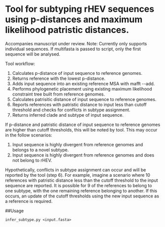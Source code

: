 # Tool for subtyping rHEV sequences using p-distances and maximum likelihood patristic distances. 

Accompanies manuscript under review.
Note: Currently only supports individual sequences. If multifasta is passed to script, only the first sequence will be analysed. 

Tool workflow:
1. Calculates p-distance of input sequence to reference genomes.
2. Returns reference with the lowest p-distance.
3. Adds input sequence into an existing reference MSA with mafft --add.
4. Performs phylogenetic placement using existing maximum likelihood constraint tree built from reference genomes.
5. Calculates patrisitic distance of input sequence to reference genomes.
6. Reports references with patristic distance to input less than cutoff threshold and checks for conflicts in subtype assignment.
7. Returns inferred clade and subtype of input sequence.

If p-distance and patristic distance of input sequence to reference genomes are higher than cutoff thresholds, this will be noted by tool. This may occur in the follow scenarios:
  1. Input sequence is highly divergent from reference genomes and belongs to a novel subtype.
  2. Input sequence is highly divergent from reference genomes and does not belong to rHEV.

Hypothetically, conflicts in subtype assignment can occur and will be reported by the tool (step 6). For example, imagine a scenario where 10 references with patristic distance less than the cutoff threshold to the input sequence are reported. It is possible for 9 of the references to belong to one subtype, with the one remaining reference belonging to another. If this occurs, an update of the cutoff thresholds using the new input sequence as a reference is required. 

##Usage
```
infer_subtype.py <input.fasta>
```
